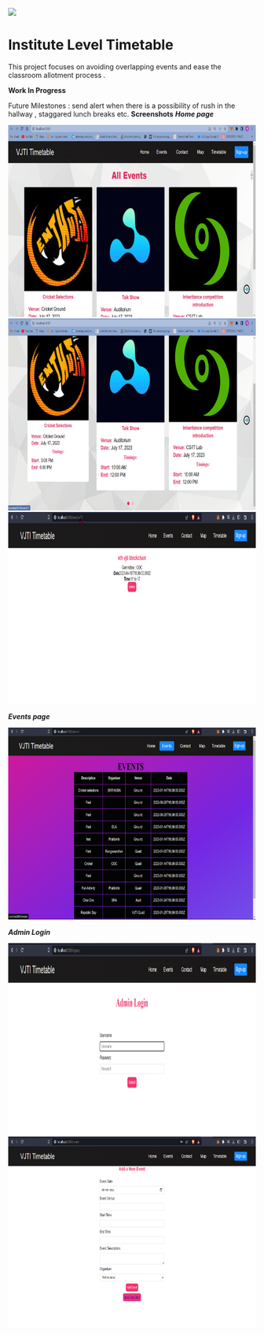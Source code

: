 ![](./public/Banner.png)
# Institute Level Timetable 

This project focuses on avoiding overlapping events and ease the classroom allotment process .  

**Work In Progress**

Future Milestones : send alert when there is a possibility of rush in the hallway , staggared lunch breaks etc. 
**Screenshots**
***Home page***

<!-- <img src="./public/Home1.png " alt="Home" width="635" height="390"/> -->
<img src="./public/home_ss1.png " alt="Home" width="635" height="390"/>

<!-- <img src="./public/Home2.png" alt="Home" width="635" height="390"/> -->
<img src="./public/home_ss2.png" alt="Home" width="635" height="390"/>


<img src="./public/params.png" alt="IndivEvent" width="635" height="390"/>

***Events page***

<img src="./public/events.png" alt="Events-Purple" width="635" height="390"/>

***Admin Login***

<img src="./public/login.png" alt="Adminlogin" width="635" height="390"/>

<img src="./public/add-new-event.png " alt="newEventForm" width="635" height="390"/>

